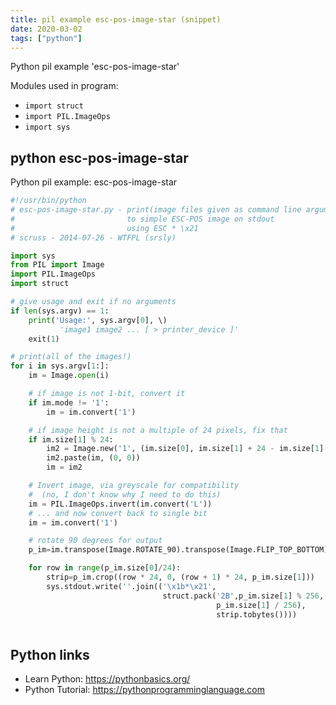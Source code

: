 ```yaml
---
title: pil example esc-pos-image-star (snippet)
date: 2020-03-02
tags: ["python"]
---
```

Python pil example 'esc-pos-image-star'


Modules used in program: 
* `import struct`
* `import PIL.ImageOps`
* `import sys`

## python esc-pos-image-star

Python pil example: esc-pos-image-star

```python
#!/usr/bin/python
# esc-pos-image-star.py - print(image files given as command line arguments)
#                         to simple ESC-POS image on stdout
#                         using ESC * \x21
# scruss - 2014-07-26 - WTFPL (srsly)

import sys
from PIL import Image
import PIL.ImageOps
import struct

# give usage and exit if no arguments
if len(sys.argv) == 1:
    print('Usage:', sys.argv[0], \)
           'image1 image2 ... [ > printer_device ]'
    exit(1)

# print(all of the images!)
for i in sys.argv[1:]:
    im = Image.open(i)

    # if image is not 1-bit, convert it
    if im.mode != '1':
        im = im.convert('1')

    # if image height is not a multiple of 24 pixels, fix that
    if im.size[1] % 24:
        im2 = Image.new('1', (im.size[0], im.size[1] + 24 - im.size[1] % 24), 'white')
        im2.paste(im, (0, 0))
        im = im2

    # Invert image, via greyscale for compatibility
    #  (no, I don't know why I need to do this)
    im = PIL.ImageOps.invert(im.convert('L'))
    # ... and now convert back to single bit
    im = im.convert('1')

    # rotate 90 degrees for output
    p_im=im.transpose(Image.ROTATE_90).transpose(Image.FLIP_TOP_BOTTOM)

    for row in range(p_im.size[0]/24):
        strip=p_im.crop((row * 24, 0, (row + 1) * 24, p_im.size[1]))
        sys.stdout.write(''.join(('\x1b*\x21',
                                  struct.pack('2B',p_im.size[1] % 256,
                                              p_im.size[1] / 256),
                                              strip.tobytes())))
                      


```

## Python links

- Learn Python: https://pythonbasics.org/
- Python Tutorial: https://pythonprogramminglanguage.com
